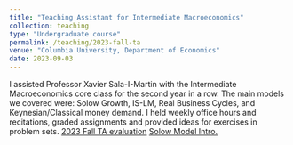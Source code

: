 ```yaml
---
title: "Teaching Assistant for Intermediate Macroeconomics"
collection: teaching
type: "Undergraduate course"
permalink: /teaching/2023-fall-ta
venue: "Columbia University, Department of Economics"
date: 2023-09-03
---
```


I assisted Professor Xavier Sala-I-Martin with the Intermediate Macroeconomics core class for the second year in a row. The main models we covered were: Solow Growth, IS-LM, Real Business Cycles, and Keynesian/Classical money demand. I held weekly office hours and recitations, graded assignments and provided ideas for exercises in problem sets. [2023 Fall TA evaluation](ECONUN3213_001_2023_3-INTERMEDIATEMACROECONOMICSECONW3213_001_2023_3_171397_ArianaGamero.pdf) [Solow Model Intro.](rec.pdf)
